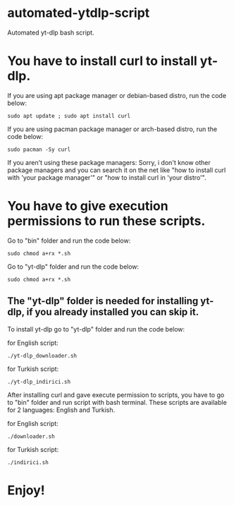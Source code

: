 # automated-ytdlp-script
Automated yt-dlp bash script.

# You have to install curl to install yt-dlp.
If you are using apt package manager or debian-based distro, run the code below: 
```
sudo apt update ; sudo apt install curl
```
If you are using pacman package manager or arch-based distro, run the code below:
```
sudo pacman -Sy curl
```
If you aren't using these package managers:
Sorry, i don't know other package managers and you can search it on the net like "how to install curl with 'your package manager'" or "how to install curl in 'your distro'".
# You have to give execution permissions to run these scripts.
Go to "bin" folder and run the code below:
```
sudo chmod a+rx *.sh
```
Go to "yt-dlp" folder and run the code below:
```
sudo chmod a+rx *.sh
```
## The "yt-dlp" folder is needed for installing yt-dlp, if you already installed you can skip it.

To install yt-dlp go to "yt-dlp" folder and run the code below:

for English script:
```
./yt-dlp_downloader.sh
```
for Turkish script:
```
./yt-dlp_indirici.sh
```

After installing curl and gave execute permission to scripts, you have to go to "bin" folder and run script with bash terminal.
These scripts are available for 2 languages: English and Turkish.

for English script:
```
./downloader.sh
```
for Turkish script:
```
./indirici.sh
```

 # Enjoy!
